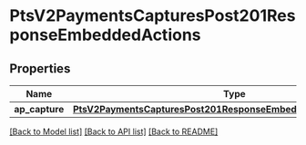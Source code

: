 # PtsV2PaymentsCapturesPost201ResponseEmbeddedActions

## Properties
Name | Type | Description | Notes
------------ | ------------- | ------------- | -------------
**ap_capture** | [**PtsV2PaymentsCapturesPost201ResponseEmbeddedActionsApCapture**](PtsV2PaymentsCapturesPost201ResponseEmbeddedActionsApCapture.md) |  | [optional] 

[[Back to Model list]](../README.md#documentation-for-models) [[Back to API list]](../README.md#documentation-for-api-endpoints) [[Back to README]](../README.md)


